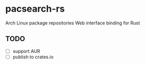 # pacsearch-rs

Arch Linux package repositories Web interface binding for Rust

## TODO

- [ ] support AUR
- [ ] publish to crates.io
